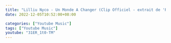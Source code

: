 ```yaml
---
title: "Lilliu Nyco - Un Monde A Changer (Clip Officiel - extrait de 'Robin des Bois')"
date: 2022-12-05T10:52:00+08:00

categories: ["Youtube Music"]
tags: ["Youtube Music"]
youtube: "31ER_1t0-TM"
---
```


